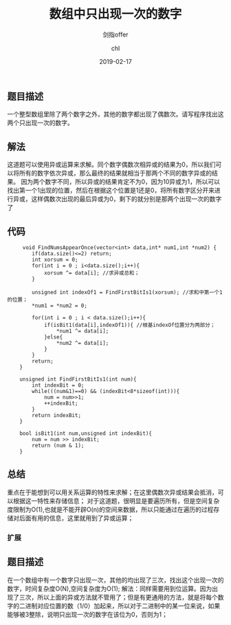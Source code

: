 ﻿---
layout:     post
title:      "数组中只出现一次的数字"
subtitle:   "剑指offer"
date:       2019-02-17
author:     "chl"
header-img: "/img/jzoffer.jpg"
tags:
    - 剑指offer
--- 

## 题目描述
一个整型数组里除了两个数字之外，其他的数字都出现了偶数次。请写程序找出这两个只出现一次的数字。

## 解法
这道题可以使用异或运算来求解。同个数字偶数次相异或的结果为0，所以我们可以将所有的数字依次异或，那么最终的结果就相当于那两个不同的数字异或的结果。
因为两个数字不同，所以异或的结果肯定不为0，因为10异或为1，所以可以找出第一个1出现的位置，然后在根据这个位置是1还是0，将所有数字区分开来进行异或，这样偶数次出现的最后异或为0，剩下的就分别是那两个出现一次的数字了



## 代码
```
     void FindNumsAppearOnce(vector<int> data,int* num1,int *num2) {
        if(data.size()<=2) return;
        int xorsum = 0;
        for(int i = 0 ; i<data.size();i++){
            xorsum ^= data[i]; //求异或总和；
        }
        
        unsigned int indexOf1 = FindFirstBitIs1(xorsum); //求和中第一个1的位置；
        *num1 = *num2 = 0;
        
        for(int i = 0 ; i < data.size();i++){
            if(isBit1(data[i],indexOf1)){ //根基indexOf位置分为两部分；
                *num1 ^= data[i];
            }else{
                *num2 ^= data[i];
            }
        }
        return;
    }
    
    unsigned int FindFirstBitIs1(int num){
        int indexBit = 0;
        while(((num&1)==0) && (indexBit<8*sizeof(int))){
            num = num>>1;
            ++indexBit;
        }
        return indexBit;
    }
    
    bool isBit1(int num,unsigned int indexBit){
        num = num >> indexBit;
        return (num & 1);
    }
```

## 总结
重点在于能想到可以用关系运算的特性来求解；在这里偶数次异或结果会抵消，可以根据这一特性来存储信息；
对于这道题，很明显是要遍历所有，但是空间复杂度限制为O(1),也就是不能开辟O(n)的空间来数据，所以只能通过在遍历的过程存储对后面有用的信息，这里就用到了异或运算；
### 扩展
## 题目描述
在一个数组中有一个数字只出现一次，其他的均出现了三次，找出这个出现一次的数字，时间复杂度O(N),空间复杂度为O(1);
解法：同样需要用到位运算。因为出现了三次，所以上面的异或方法就不管用了；但是有更通用的方法，就是将每个数字的二进制对应位置的数（1/0）加起来，所以对于二进制中的某一位来说，如果能够被3整除，说明只出现一次的数字在该位为0，否则为1；